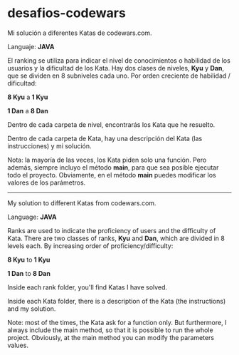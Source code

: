 # desafios-codewars
Mi solución a diferentes Katas de codewars.com.

Languaje: **JAVA**

El ranking se utiliza para indicar el nivel de conocimientos o habilidad de los usuarios y la dificultad de los Kata. Hay dos clases de niveles, **Kyu** y **Dan**, que se dividen en 8 subniveles cada uno. Por orden creciente de habilidad / dificultad:

**8 Kyu** a **1 Kyu**

**1 Dan** a **8 Dan**

Dentro de cada carpeta de nivel, encontrarás los Kata que he resuelto.

Dentro de cada carpeta de Kata, hay una descripción del Kata (las instrucciones) y mi solución.

Nota: la mayoría de las veces, los Kata piden solo una función. Pero además, siempre incluyo el método **main**, para que sea posible ejecutar todo el proyecto. Obviamente, en el método **main** puedes modificar los valores de los parámetros.

-------------------------

My solution to different Katas from codewars.com.

Language: **JAVA**

Ranks are used to indicate the proficiency of users and the difficulty of Kata. There are two classes of ranks, **Kyu** and **Dan**, which are divided in 8 levels each. By increasing order of proficiency/difficulty:

**8 Kyu** to **1 Kyu**

**1 Dan** to **8 Dan**

Inside each rank folder, you'll find Katas I have solved.

Inside each Kata folder, there is a description of the Kata (the instructions) and my solution.

Note: most of the times, the Kata ask for a function only. But furthermore, I always include the main method, so that it is possible to run the whole project. Obviously, at the main method you can modify the parameters values.
